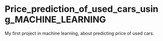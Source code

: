 # Price_prediction_of_used_cars_using_MACHINE_LEARNING
My first project in machine learning, about predicting price of used cars.

